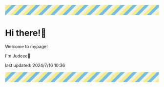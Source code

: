<!-- Header image -->
<img src="./pokemon/pokemon_30.png" width="1000">

# Hi there!👋

Welcome to mypage!

I'm Judeee🐷

last updated: 2024/7/16 10:36

<!-- Footer image -->
<img src="./pokemon/pokemon_30.png" width="1000">
